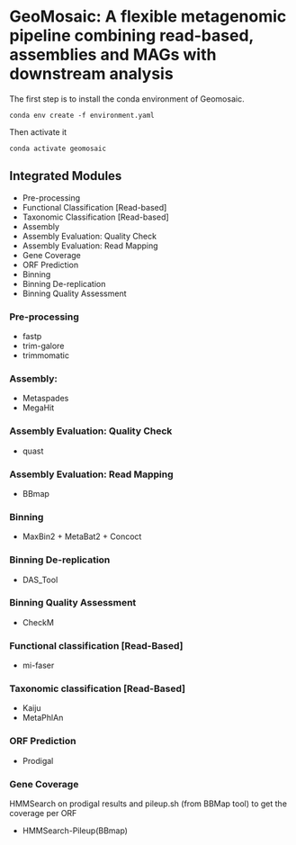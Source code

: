 # GeoMosaic: A flexible metagenomic pipeline combining read-based, assemblies and MAGs with downstream analysis

The first step is to install the conda environment of Geomosaic.
```
conda env create -f environment.yaml
```
Then activate it
```
conda activate geomosaic
```

## Integrated Modules

<ul>
  <li>Pre-processing</li>
  <li>Functional Classification [Read-based]</li>
  <li>Taxonomic Classification [Read-based]</li>
  <li>Assembly</li>
  <li>Assembly Evaluation: Quality Check</li>
  <li>Assembly Evaluation: Read Mapping</li>
  <li>Gene Coverage</li>
  <li>ORF Prediction</li>
  <li>Binning</li>
  <li>Binning De-replication</li>
  <li>Binning Quality Assessment</li>
</ul>

### Pre-processing
- fastp
- trim-galore
- trimmomatic

### Assembly: 
- Metaspades
- MegaHit

### Assembly Evaluation: Quality Check
- quast

### Assembly Evaluation: Read Mapping
- BBmap

### Binning
- MaxBin2 + MetaBat2 + Concoct

### Binning De-replication
- DAS_Tool


### Binning Quality Assessment
- CheckM

### Functional classification [Read-Based]
- mi-faser

### Taxonomic classification [Read-Based]
- Kaiju
- MetaPhlAn

### ORF Prediction
- Prodigal

### Gene Coverage
HMMSearch on prodigal results and pileup.sh (from BBMap tool) to get the coverage per ORF
- HMMSearch-Pileup(BBmap)